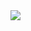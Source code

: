 <a href="https://youtu.be/dQw4w9WgXcQ">
  <img align="left" src="https://cdn.discordapp.com/attachments/536629832080162846/590687245795721237/ferrisWave.gif" />
</a>
